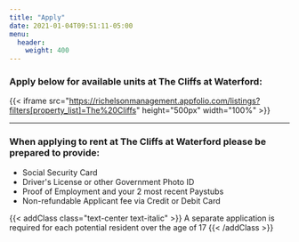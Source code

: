 ```yaml
---
title: "Apply"
date: 2021-01-04T09:51:11-05:00
menu:
  header:
    weight: 400
---
```


### Apply below for available units at The Cliffs at Waterford:

{{< iframe src="https://richelsonmanagement.appfolio.com/listings?filters[property_list]=The%20Cliffs" height="500px" width="100%" >}}

***

### When applying to rent at The Cliffs at Waterford please be prepared to provide:
- Social Security Card
- Driver's License or other Government Photo ID
- Proof of Employment and your 2 most recent Paystubs
- Non-refundable Applicant fee via Credit or Debit Card

{{< addClass class="text-center text-italic" >}}
  A separate application is required for each potential resident over the age of 17
{{< /addClass >}}
